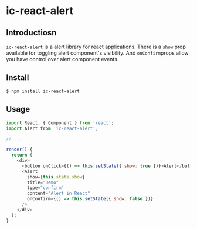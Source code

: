 # ic-react-alert


## Introductiosn

`ic-react-alert` is a alert library for react applications. There is a `show` prop available for toggling alert component's visibility.
And `onConfirm`props allow you have  control over alert component events.

## Install

```
$ npm install ic-react-alert
```

## Usage

```js
import React, { Component } from 'react';
import Alert from 'ic-react-alert';

// ...

render() {
  return (
    <div>
      <button onClick={() => this.setState({ show: true })}>Alert</button>
      <Alert
        show={this.state.show}
        title="Demo"
        type="confirm"
        content="Alert in React"
        onConfirm={() => this.setState({ show: false })}
      />
    </div>
  );
}
```
